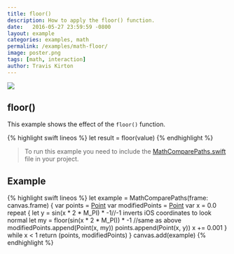 ```yaml
---
title: floor()
description: How to apply the floor() function.
date:   2016-05-27 23:59:59 -0800
layout: example
categories: examples, math
permalink: /examples/math-floor/
image: poster.png
tags: [math, interaction]
author: Travis Kirton
---
```

![](floor.png)

## floor()
This example shows the effect of the `floor()` function.

{% highlight swift lineos %}
let result = floor(value)
{% endhighlight %}

> To run this example you need to include the [MathComparePaths.swift](https://gist.github.com/C4Framework/0705e9ad451fa2b655075ad72432ca46) file in your project.

## Example
{% highlight swift lineos %}
let example = MathComparePaths(frame: canvas.frame) {
    var points = [Point]()
    var modifiedPoints = [Point]()
    var x = 0.0
    repeat {
        let y = sin(x * 2 * M_PI) * -1//-1 inverts iOS coordinates to look normal
        let my = floor(sin(x * 2 * M_PI)) * -1 //same as above
        modifiedPoints.append(Point(x, my))
        points.append(Point(x, y))
        x += 0.001
    } while x < 1
    return (points, modifiedPoints)
}
canvas.add(example)
{% endhighlight %}
